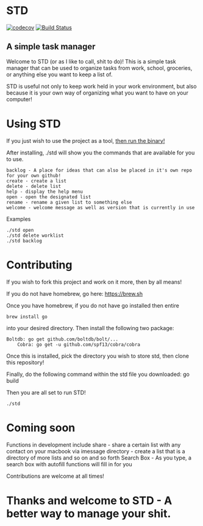 # STD

[![codecov](https://codecov.io/gh/benmorehouse/std/branch/master/graph/badge.svg)](https://codecov.io/gh/benmorehouse/std)
[![Build Status](https://travis-ci.com/benmorehouse/std.svg?branch=develop)](https://travis-ci.com/benmorehouse/std)

## A simple task manager

Welcome to STD (or as I like to call, shit to do)! This is a simple task manager that can be used to 
organize tasks from work, school, groceries, or anything else you want to keep a list of. 

STD is useful not only to keep work held in your work environment, but also because it is your own way 
of organizing what you want to have on your computer!

# Using STD 

If you just wish to use the project as a tool, [then run the binary!](https://github.com/benmorehouse/std/releases/tag/v1.0)

After installing, ./std will show you the commands that are available for you to use. 

	backlog - A place for ideas that can also be placed in it's own repo for your own github!
	create - create a list
	delete - delete list
	help - display the help menu
	open - open the designated list
	rename - rename a given list to something else
	welcome - welcome message as well as version that is currently in use

Examples
	
	./std open 
	./std delete worklist
	./std backlog



# Contributing

If you wish to fork this project and work on it more, then by all means!

If you do not have homebrew, go here: https://brew.sh

Once you have homebrew, if you do not have go installed then entire
	
	brew install go

into your desired directory.
Then install the following two package:

	Boltdb: go get github.com/boltdb/bolt/...
        Cobra: go get -u github.com/spf13/cobra/cobra 

Once this is installed, pick the directory you wish to store std, then 
clone this repository!

Finally, do the following command within the std file you downloaded: 
        go build 

Then you are all set to run STD!
		
	./std


# Coming soon
	
Functions in development include
	share - share a certain list with any contact on your macbook via imessage
	directory - create a list that is a directory of more lists and so on and so forth
	Search Box - As you type, a search box with autofill functions will fill in for you


Contributions are welcome at all times! 

# Thanks and welcome to STD - A better way to manage your shit.
	
